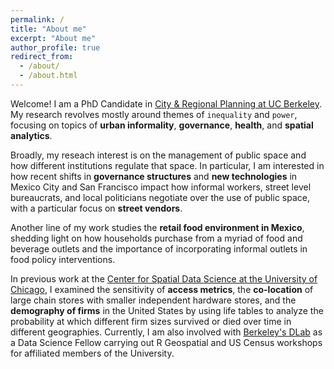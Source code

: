 ```yaml
---
permalink: /
title: "About me"
excerpt: "About me"
author_profile: true
redirect_from: 
  - /about/
  - /about.html
---
```


Welcome! I am a PhD Candidate in [City & Regional Planning at UC Berkeley](https://ced.berkeley.edu/academics/city-regional-planning).    
My research revolves mostly around themes of `inequality` and `power`, focusing on topics of **urban informality**, **governance**, **health**, and **spatial analytics**.

Broadly, my reseach interest is on the management of public space and how different institutions regulate that space. In particular, I am interested in how recent shifts in **governance structures** and **new technologies** in Mexico City and San Francisco impact how informal workers, street level bureaucrats, and local politicians negotiate over the use of public space, with a particular focus on **street vendors**.

Another line of my work studies the **retail food environment in Mexico**, shedding light on how households purchase from a myriad of food and beverage outlets and the importance of incorporating informal outlets in food policy interventions.

In previous work at the [Center for Spatial Data Science at the University of Chicago](https://spatial.uchicago.edu/), I examined the sensitivity of **access metrics**, the **co-location** of large chain stores with smaller independent hardware stores, and the **demography of firms** in the United States by using life tables to analyze the probability at which different firm sizes survived or died over time in different geographies. Currently, I am also involved with [Berkeley's DLab](https://dlab.berkeley.edu/) as a Data Science Fellow carrying out R Geospatial and US Census workshops for affiliated members of the University.
